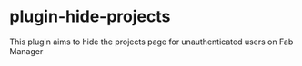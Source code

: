 # plugin-hide-projects
This plugin aims to hide the projects page for unauthenticated users on Fab Manager

